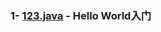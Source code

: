 ### 1- [123.java](https://github.com/anliux/JavaSE_code_BXD33/blob/master/day01/123.java) - Hello World入门
